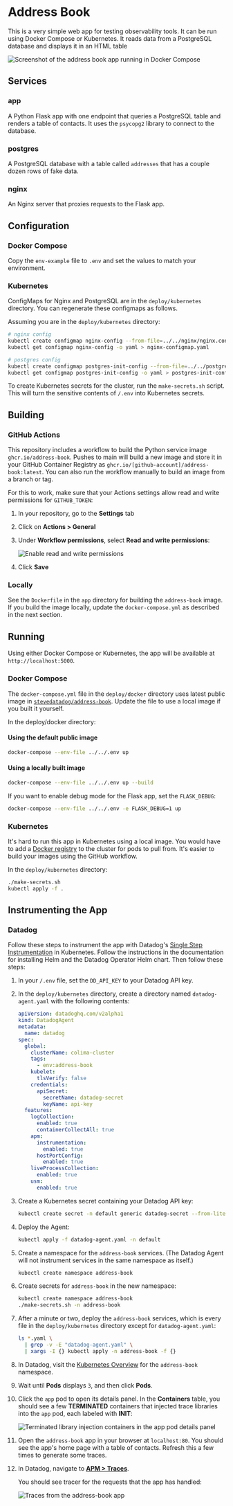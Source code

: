 # Address Book

This is a very simple web app for testing observability tools. It can be run
using Docker Compose or Kubernetes. It reads data from a PostgreSQL database
and displays it in an HTML table

![Screenshot of the address book app running in Docker Compose](./readme-images/addressbook-screenshot.png)

## Services

### app

A Python Flask app with one endpoint that queries a PostgreSQL table and renders
a table of contacts. It uses the `psycopg2` library to connect to the database.

### postgres

A PostgreSQL database with a table called `addresses` that has a couple
dozen rows of fake data.

### nginx

An Nginx server that proxies requests to the Flask app.

## Configuration

### Docker Compose

Copy the `env-example` file to `.env` and set the values to match your
environment.

### Kubernetes

ConfigMaps for Nginx and PostgreSQL are in the `deploy/kubernetes`
directory. You can regenerate these configmaps as follows.

Assuming you are in the `deploy/kubernetes` directory:

```bash
# nginx config
kubectl create configmap nginx-config --from-file=../../nginx/nginx.conf
kubectl get configmap nginx-config -o yaml > nginx-configmap.yaml
```

```bash
# postgres config
kubectl create configmap postgres-init-config --from-file=../../postgres/init.sql
kubectl get configmap postgres-init-config -o yaml > postgres-init-configmap.yaml
```

To create Kubernetes secrets for the cluster, run the `make-secrets.sh` script.
This will turn the sensitive contents of `/.env` into Kubernetes secrets.

## Building

### GitHub Actions

This repository includes a workflow to build the Python service image
`ghcr.io/address-book`. Pushes to main will build a new image and store it in
your GitHub Container Registry as
`ghcr.io/[github-account]/address-book:latest`. You can also run the workflow
manually to build an image from a branch or tag.

For this to work, make sure that your Actions settings allow read and write permissions for `GITHUB_TOKEN`:

1. In your repository, go to the **Settings** tab
2. Click on **Actions > General**
3. Under **Workflow permissions**, select **Read and write permissions**:

   ![Enable read and write permissions](./readme-images/enable-action-write.png)

4. Click **Save**

### Locally

See the `Dockerfile` in the `app` directory for building the `address-book`
image. If you build the image locally, update the `docker-compose.yml` 
as described in the next section.

## Running

Using either Docker Compose or Kubernetes, the app will be available at
`http://localhost:5000`.

### Docker Compose

The `docker-compose.yml` file in the `deploy/docker` directory uses latest
public image in [`stevedatadog/address-book`](https://github.com/stevedatadog/address-book/pkgs/container/address-book). Update the file to use a local image
if you built it yourself.

In the deploy/docker directory:

#### Using the default public image

```bash
docker-compose --env-file ../../.env up
```

#### Using a locally built image

```bash
docker-compose --env-file ../../.env up --build
```

If you want to enable debug mode for the Flask app, set the `FLASK_DEBUG`:

```bash
docker-compose --env-file ../../.env -e FLASK_DEBUG=1 up
```

### Kubernetes

It's hard to run this app in Kubernetes using a local image. You would have
to add a [Docker registry](https://distribution.github.io/distribution/) to 
the cluster for pods to pull from. It's easier to build your images using the GitHub workflow.

In the `deploy/kubernetes` directory:

```bash
./make-secrets.sh
kubectl apply -f .
```

## Instrumenting the App

### Datadog

Follow these steps to instrument the app with Datadog's
[Single Step Instrumentation](https://docs.datadoghq.com/tracing/trace_collection/automatic_instrumentation/single-step-apm/?tab=linuxhostorvm)
in Kubernetes. Follow the instructions in the documentation for installing Helm
and the Datadog Operator Helm chart. Then follow these steps:

1. In your `/.env` file, set the `DD_API_KEY` to your Datadog API key.
1. In the `deploy/kubernetes` directory, create a directory named 
   `datadog-agent.yaml` with the following contents:

   ```yaml
   apiVersion: datadoghq.com/v2alpha1
   kind: DatadogAgent
   metadata:
     name: datadog
   spec:
     global:
       clusterName: colima-cluster
       tags:
         - env:address-book
       kubelet:
         tlsVerify: false
       credentials:
         apiSecret:
           secretName: datadog-secret
           keyName: api-key
     features:
       logCollection:
         enabled: true
         containerCollectAll: true
       apm:
         instrumentation:
           enabled: true  
         hostPortConfig:
           enabled: true
       liveProcessCollection:
         enabled: true
       usm:
         enabled: true

1. Create a Kubernetes secret containing your Datadog API key:

   ```bash
   kubectl create secret -n default generic datadog-secret --from-literal api-key=$DD_API_KEY
   ```

1. Deploy the Agent:

    ```bash
    kubectl apply -f datadog-agent.yaml -n default
    ```

1. Create a namespace for the `address-book` services. (The Datadog Agent will
   not instrument services in the same namespace as itself.)

    ```bash
    kubectl create namespace address-book
    ```

1. Create secrets for `address-book` in the new namespace:

   ```bash
   kubectl create namespace address-book
   ./make-secrets.sh -n address-book
   ```

1. After a minute or two, deploy the `address-book` services, which is every
   file in the `deploy/kubernetes` directory except for `datadog-agent.yaml`:

    ```bash
    ls *.yaml \
      | grep -v -E "datadog-agent.yaml" \
      | xargs -I {} kubectl apply -n address-book -f {}
    ```

1. In Datadog, visit the [Kubernetes Overview](https://app.datadoghq.com/kubernetes?homepage_tags=kube_namespace%3Aaddress-book)
   for the `address-book` namespace.

1. Wait until **Pods** displays `3`, and then click **Pods**.

1. Click the `app` pod to open its details panel. In the **Containers**
   table, you should see a few **TERMINATED** containers that injected trace
   libraries into the `app` pod, each labeled with **INIT**:

   ![Terminated library injection containers in the app pod details panel](readme-images/trace-injection-containers.png)

1. Open the `address-book` app in your browser at `localhost:80`. You should
   see the app's home page with a table of contacts. Refresh this a few times
   to generate some traces.

1. In Datadog, navigate to [**APM > Traces**](https://app.datadoghq.com/apm/traces?query=env%3Aaddress-book).

   You should see tracer for the requests that the app has handled:

   ![Traces from the address-book app](readme-images/address-book-traces.png)
